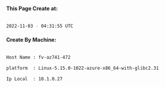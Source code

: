 
   
#### This Page Create at:

```bash

2022-11-03 - 04:31:55 UTC

```

#### Create By Machine:

```bash

Host Name : fv-az741-472

platform  : Linux-5.15.0-1022-azure-x86_64-with-glibc2.31

Ip Local  : 10.1.0.27

```

